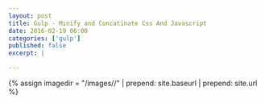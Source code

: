 ```yaml
---
layout: post
title: Gulp - Minify and Concatinate Css And Javascript
date: 2016-02-19 06:00
categories: ['gulp']
published: false
excerpt: |

---
```


{% assign imagedir = "/images//" | prepend: site.baseurl | prepend: site.url %}


